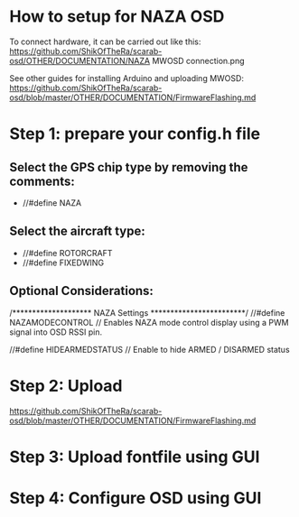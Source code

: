 # How to setup for NAZA OSD

To connect hardware, it can be carried out like this:
https://github.com/ShikOfTheRa/scarab-osd/OTHER/DOCUMENTATION/NAZA MWOSD connection.png

See other guides for installing Arduino and uploading MWOSD:
https://github.com/ShikOfTheRa/scarab-osd/blob/master/OTHER/DOCUMENTATION/FirmwareFlashing.md

# Step 1: prepare your config.h file

## Select the GPS chip type by removing the comments:
* //#define NAZA

## Select the aircraft type:
* //#define ROTORCRAFT
* //#define FIXEDWING

## Optional Considerations:

/********************       NAZA Settings         ************************/
//#define NAZAMODECONTROL           // Enables NAZA mode control display using a PWM signal into OSD RSSI pin.

//#define HIDEARMEDSTATUS           // Enable to hide ARMED / DISARMED status

# Step 2: Upload 
https://github.com/ShikOfTheRa/scarab-osd/blob/master/OTHER/DOCUMENTATION/FirmwareFlashing.md

# Step 3: Upload fontfile using GUI

# Step 4: Configure OSD using GUI
